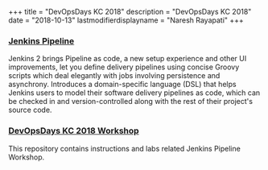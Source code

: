 +++
title = "DevOpsDays KC 2018"
description = "DevOpsDays KC 2018"
date = "2018-10-13"
lastmodifierdisplayname = "Naresh Rayapati"
+++

### [Jenkins Pipeline](https://jenkins.io/doc/book/pipeline/)

Jenkins 2 brings Pipeline as code, a new setup experience and other UI improvements, let you define delivery pipelines using concise Groovy scripts which deal elegantly with jobs involving persistence and asynchrony. Introduces a domain-specific language (DSL) that helps Jenkins users to model their software delivery pipelines as code, which can be checked in and version-controlled along with the rest of their project's source code.

### [DevOpsDays KC 2018 Workshop](https://www.devopsdays.org/events/2018-kansas-city/program/naresh-rayapati/)

This repository contains instructions and labs related Jenkins Pipeline Workshop.